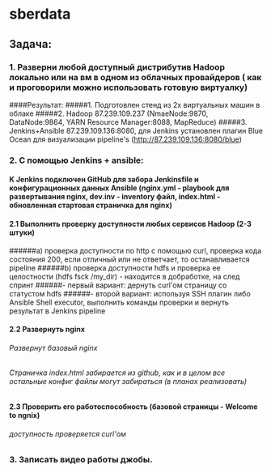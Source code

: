 # sberdata

## Задача:

### 1. Разверни любой доступный дистрибутив Hadoop локально или на вм в одном из облачных провайдеров ( как и проговорили можно использовать готовую виртуалку)
####Результат:
#####1. Подготовлен стенд из 2х виртуальных машин в облаке
#####2. Hadoop 87.239.109.237 (NmaeNode:9870, DataNode:9864, YARN Resource Manager:8088, MapReduce)
#####3. Jenkins+Ansible 87.239.109.136:8080, для Jenkins установлен плагин Blue Ocean для визуализации pipeline's (http://87.239.109.136:8080/blue)

### 2. C помощью Jenkins + ansible:
#### К Jenkins подключен GitHub для забора Jenkinsfile и конфигурационных данных Ansible (nginx.yml - playbook для развертывания nginx, dev.inv - inventory файл, index.html - обновленная стартовая страничка для nginx)

#### 2.1 Выполнить проверку доступности любых сервисов Hadoop (2-3 штуки)
######a) проверка доступности по http с помощью curl, проверка кода состояния 200, если отличный или не ответчает, то останавливается pipeline
######b) проверка доступности hdfs и проверка ее целостности (hdfs fsck /my_dir) - находится в добработке, на след спринт
######- первый вариант: дернуть curl'ом страницу со статустом hdfs
######- второй вариант: используя SSH плагин либо Ansible Shell executor, выполнить команды проверки и вернуть результат в Jenkins pipeline
#### 2.2 Развернуть nginx
###### Развернут базовый nginx
###### Страничка index.html забирается из github, как и в целом все остальные конфиг файлы могут забираться (в планах реализовать)
#### 2.3 Проверить его работоспособность (базовой страницы - Welcome to ngnix)
###### доступность проверяется curl'ом

### 3. Записать видео работы джобы.




